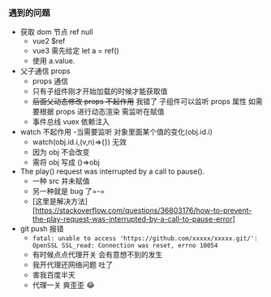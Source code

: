 ### 遇到的问题

- 获取 dom 节点 ref null
  - vue2 $ref
  - vue3 需先给定 let a = ref()
  - 使用 a.value.
- 父子通信 props
  - props 通信
  - 只有子组件刚才开始加载的时候才能获取值
  - ~~后面父动态修改 props 不起作用~~ 我错了 子组件可以监听 props 属性 如需要根据 props 进行动态渲染 需监听在赋值
  - 事件总线 vuex 依赖注入
- watch 不起作用 -当需要监听 对象里面某个值的变化(obj.id.i)
  - watch(obj.id.i,(v,n)=>{}) 无效
  - 因为 obj 不会改变
  - 需将 obj 写成 ()=>obj
- The play() request was interrupted by a call to pause().
  - 一种 src 并未赋值
  - 另一种就是 bug 了=-=
  - [这里是解决方法][https://stackoverflow.com/questions/36803176/how-to-prevent-the-play-request-was-interrupted-by-a-call-to-pause-error]
- git push 报错
  - `fatal: unable to access 'https://github.com/xxxxx/xxxxx.git/': OpenSSL SSL_read: Connection was reset, errno 10054`
  - 有时候点点代理开关 会有意想不到的发生
  - 我开代理还网络问题 吐了
  - 害我百度半天
  - 代理一关 爽歪歪 :joy:
